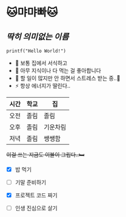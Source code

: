 # **🐱먀먀빠🐱**
### 
*딱히 의미없는 이름*
---
    printf("Hello World!")

- 🔭 보통 집에서 서식하고
- 🌱 아무 지식이나 다 먹는 걸 좋아합니다
- 👯 할 일이 많지만 안 하면서 스트레스 받는 중..🥲
- ⚡ 항상 에너지가 딸린다..

|시간|학교|집|
|--------|--------|--------|
|오전|졸림|졸림|
|오후|졸림|기운차림|
|저녁|졸림|쌩쌩함|

~~이걸 쓰는 지금도 이불이 그립다..🛏️~~

- [x] 밥 먹기
- [ ] 기말 준비하기
- [x] 프로젝트 코드 짜기
- [ ] 인생 진심으로 살기

